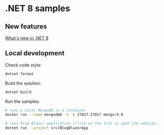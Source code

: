 # .NET 8 samples

## New features

[What's new in .NET 8](https://learn.microsoft.com/en-us/dotnet/core/whats-new/dotnet-8/overview)

## Local development

Check code style:

```bash
dotnet format
```

Build the solution:

```bash
dotnet build
```

Run the samples:

```bash
# runs a local MongoDB in a container
docker run --name mongodb6 -d -p 27017:27017 mongo:6.0

# runs blog Blazor application (click on the link to open the website in your browser)
dotnet run --project src/BlogBlazorApp
```
